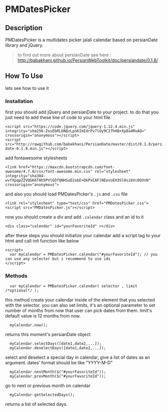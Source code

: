 # PMDatesPicker

## Description
PMDatesPicker is a multidates picker jalali calendar based on persianDate library and jQuery.
> to find out more about persianDate see here : http://babakhani.github.io/PersianWebToolkit/doc/persiandate/0.1.8/

## How To Use
lets see how to use it 
### Installation
first you should add jQuery and persianDate to your project.
to do that you just need to add these line of code to your html file.

```
<script src="https://code.jquery.com/jquery-1.12.4.min.js" integrity="sha256-ZosEbRLbNQzLpnKIkEdrPv7lOy9C27hHQ+Xp8a4MxAQ=" crossorigin="anonymous"></script>
<script src="http://rawgithub.com/babakhani/PersianDate/master/dist/0.1.8/persian-date-0.1.8.min.js"></script>
```
add fontawesome stylesheets
```
<link href="https://maxcdn.bootstrapcdn.com/font-awesome/4.7.0/css/font-awesome.min.css" rel="stylesheet" integrity="sha384-wvfXpqpZZVQGK6TAh5PVlGOfQNHSoD2xbE+QkPxCAFlNEevoEH3Sl0sibVcOQVnN" crossorigin="anonymous">
```
and also you should load PMDatesPicker's `.js` and `.css` file 
```
<link rel="stylesheet" type="text/css" href="PMDatesPicker.css">
<script src="PMDatesPicker.js"></script>
```

now you should create a div and add `.calendar` class and an id to it 

`<div class="calendar" id="yourFavoriteId" ></div>`

after these steps you should initialize your calendar 
add a script tag to your html and call init function like below 
```
<script>
  var myCalendar = PMDatesPicker.calendar("#yourFavoriteId"); // you can use any selector but i recommend to use ids
</script>
```

### Methods

```
  var myCalendar = PMDatesPicker.calendar( selector , limit /*optional*/ );
```
this method create your calendar inside of the element that you selected with the selector.
you can also set limits, it's an optional parameter to set number of months from now that user can pick dates from them.
limit's default value is 12 months from now.

```
  myCalendar.now();
```
returns this moment's persianDate object 

```
  myCalendar.selectDays([date1,date2,...]);
  myCalendar.deselectDays([date1,date2,...]);
```

select and deselect a special day in calendar, give a list of dates as an argument. dates' format should be like "YYYY-M-D"

```
  myCalendar.nextMonth($("#yourFavoriteId"));
  myCalendar.prevMonth($("#yourFavoriteId"));
```
go to next or previous month on calendar 

```
  myCalendar.getSelectedDays();
```

returns a list of selected days.

